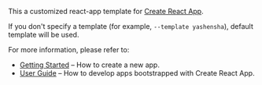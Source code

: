 This a customized react-app template for [Create React App](https://github.com/facebook/create-react-app).

If you don't specify a template (for example, `--template yashensha`), default template will be used.

For more information, please refer to:

- [Getting Started](https://create-react-app.dev/docs/getting-started) – How to create a new app.
- [User Guide](https://create-react-app.dev) – How to develop apps bootstrapped with Create React App.